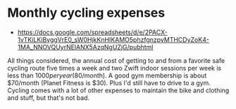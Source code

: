 # Monthly cycling expenses

* <https://docs.google.com/spreadsheets/d/e/2PACX-1vTKiLKiBvggVrE0_sW0HjkKnHIKAMO5phzfgnzpyMTHCDyZoK4-1MA_NNOVQUyrNElANX5AzqNgUZjG/pubhtml>

All things considered, the annual cost of getting to and from a favorite safe cycling route five times a week and two Zwift indoor sessions per week is less than $1000 per year ($80/month). A good gym membership is about $70/month (Planet Fitness is $30). Plus I'd still have to drive to a gym. Cycling comes with a lot of other expenses to maintain the bike and clothing and stuff, but that's not bad.
